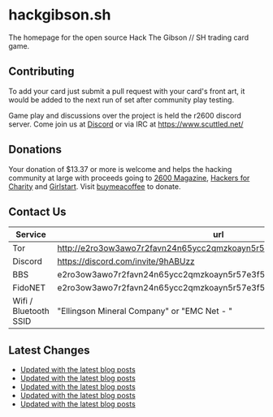 # hackgibson.sh
The homepage for the open source Hack The Gibson // SH trading card game.


## Contributing

To add your card just submit a pull request with your card's front art, it would be added to the next run of set after community play testing.

Game play and discussions over the project is held the r2600 discord server. Come join us at [Discord](https://discord.com/invite/9hABUzz) or via IRC at https://www.scuttled.net/


## Donations

Your donation of $13.37 or more is welcome and helps the hacking community at large with proceeds going to [2600 Magazine](https://2600.com/), [Hackers for Charity](https://hackersforcharity.org) and [Girlstart](https://girlstart.org).  Visit [buymeacoffee](https://www.buymeacoffee.com/hackgibson.sh) to donate.


## Contact Us

Service | url
-|-
Tor | http://e2ro3ow3awo7r2favn24n65ycc2qmzkoayn5r57e3f56nvjwdcgg32ad.onion
Discord | https://discord.com/invite/9hABUzz
BBS | e2ro3ow3awo7r2favn24n65ycc2qmzkoayn5r57e3f56nvjwdcgg32ad.onion:23
FidoNET | e2ro3ow3awo7r2favn24n65ycc2qmzkoayn5r57e3f56nvjwdcgg32ad.onion:24554
Wifi / Bluetooth SSID | "Ellingson Mineral Company" or "EMC Net - <fidonet address>"

## Latest Changes
<!-- BLOG-POST-LIST:START -->
- [Updated with the latest blog posts](https://github.com/DFW2600/hackgibson.sh/commit/373c2862dd6a0bfb25143051588c45b81b8c5f16)
- [Updated with the latest blog posts](https://github.com/DFW2600/hackgibson.sh/commit/987d27c99f17065fa6426773dba8ac094f06d8a4)
- [Updated with the latest blog posts](https://github.com/DFW2600/hackgibson.sh/commit/37c7e9214b1b80744682f23d9ae707c3b4401377)
- [Updated with the latest blog posts](https://github.com/DFW2600/hackgibson.sh/commit/bb2ac8a6a026c44a32ae702a2deef89a915eedd6)
- [Updated with the latest blog posts](https://github.com/DFW2600/hackgibson.sh/commit/6f263880ac9c481e04666bf5ece9855884f3cf21)
<!-- BLOG-POST-LIST:END -->
